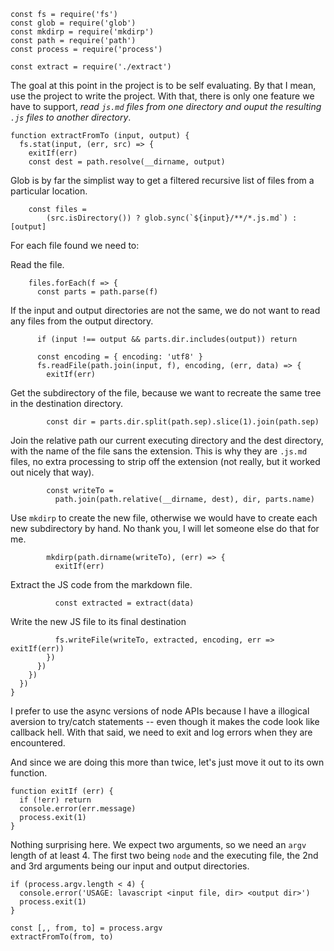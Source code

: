     const fs = require('fs')
    const glob = require('glob')
    const mkdirp = require('mkdirp')
    const path = require('path')
    const process = require('process')

    const extract = require('./extract')

The goal at this point in the project is to be self evaluating. By that I mean, use the project to write the project. With that, there is only one feature we have to support, _read `js.md` files from one directory and ouput the resulting `.js` files to another directory_.

    function extractFromTo (input, output) {
      fs.stat(input, (err, src) => {
        exitIf(err)
        const dest = path.resolve(__dirname, output)

Glob is by far the simplist way to get a filtered recursive list of files from a particular location.

        const files =
            (src.isDirectory()) ? glob.sync(`${input}/**/*.js.md`) : [output]

For each file found we need to:

Read the file.

        files.forEach(f => {
          const parts = path.parse(f)

If the input and output directories are not the same, we do not want to read any files from the output directory.

          if (input !== output && parts.dir.includes(output)) return

          const encoding = { encoding: 'utf8' }
          fs.readFile(path.join(input, f), encoding, (err, data) => {
            exitIf(err)

Get the subdirectory of the file, because we want to recreate the same tree in the destination directory.

            const dir = parts.dir.split(path.sep).slice(1).join(path.sep)

Join the relative path our current executing directory and the dest directory, with the name of the file sans the extension. This is why they are `.js.md` files, no extra processing to strip off the extension (not really, but it worked out nicely that way).

            const writeTo =
              path.join(path.relative(__dirname, dest), dir, parts.name)

Use `mkdirp` to create the new file, otherwise we would have to create each new subdirectory by hand. No thank you, I will let someone else do that for me.

            mkdirp(path.dirname(writeTo), (err) => {
              exitIf(err)

Extract the JS code from the markdown file.

              const extracted = extract(data)

Write the new JS file to its final destination

              fs.writeFile(writeTo, extracted, encoding, err => exitIf(err))
            })
          })
        })
      })
    }

I prefer to use the async versions of node APIs because I have a illogical aversion to try/catch statements -- even though it makes the code look like callback hell. With that said, we need to exit and log errors when they are encountered.

And since we are doing this more than twice, let's just move it out to its own function.

    function exitIf (err) {
      if (!err) return
      console.error(err.message)
      process.exit(1)
    }

Nothing surprising here. We expect two arguments, so we need an `argv` length of at least 4. The first two being `node` and the executing file, the 2nd and 3rd arguments being our input and output directories.

    if (process.argv.length < 4) {
      console.error('USAGE: lavascript <input file, dir> <output dir>')
      process.exit(1)
    }

    const [,, from, to] = process.argv
    extractFromTo(from, to)
